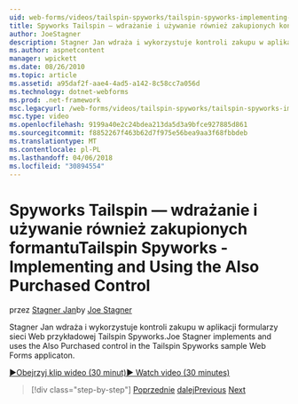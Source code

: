 ```yaml
---
uid: web-forms/videos/tailspin-spyworks/tailspin-spyworks-implementing-and-using-the-also-purchased-control
title: Spyworks Tailspin — wdrażanie i używanie również zakupionych kontrolki | Dokumentacja firmy Microsoft
author: JoeStagner
description: Stagner Jan wdraża i wykorzystuje kontroli zakupu w aplikacji formularzy sieci Web przykładowej Tailspin Spyworks.
ms.author: aspnetcontent
manager: wpickett
ms.date: 08/26/2010
ms.topic: article
ms.assetid: a95daf2f-aae4-4ad5-a142-8c58cc7a056d
ms.technology: dotnet-webforms
ms.prod: .net-framework
msc.legacyurl: /web-forms/videos/tailspin-spyworks/tailspin-spyworks-implementing-and-using-the-also-purchased-control
msc.type: video
ms.openlocfilehash: 9199a40e2c24bdea213da5d3a9bfce927885d861
ms.sourcegitcommit: f8852267f463b62d7f975e56bea9aa3f68fbbdeb
ms.translationtype: MT
ms.contentlocale: pl-PL
ms.lasthandoff: 04/06/2018
ms.locfileid: "30894554"
---
```

<a name="tailspin-spyworks---implementing-and-using-the-also-purchased-control"></a><span data-ttu-id="2b20e-103">Spyworks Tailspin — wdrażanie i używanie również zakupionych formantu</span><span class="sxs-lookup"><span data-stu-id="2b20e-103">Tailspin Spyworks - Implementing and Using the Also Purchased Control</span></span>
====================
<span data-ttu-id="2b20e-104">przez [Stagner Jan](https://github.com/JoeStagner)</span><span class="sxs-lookup"><span data-stu-id="2b20e-104">by [Joe Stagner](https://github.com/JoeStagner)</span></span>

<span data-ttu-id="2b20e-105">Stagner Jan wdraża i wykorzystuje kontroli zakupu w aplikacji formularzy sieci Web przykładowej Tailspin Spyworks.</span><span class="sxs-lookup"><span data-stu-id="2b20e-105">Joe Stagner implements and uses the Also Purchased control in the Tailspin Spyworks sample Web Forms applicaton.</span></span>

[<span data-ttu-id="2b20e-106">&#9654;Obejrzyj klip wideo (30 minut)</span><span class="sxs-lookup"><span data-stu-id="2b20e-106">&#9654; Watch video (30 minutes)</span></span>](https://channel9.msdn.com/Blogs/ASP-NET-Site-Videos/tailspin-spyworks-implementing-and-using-the-also-purchased-control)

> [!div class="step-by-step"]
> <span data-ttu-id="2b20e-107">[Poprzednie](tailspin-spyworks-creating-and-using-the-popular-products-control.md)
> [dalej](tailspin-spyworks-intro-ui-and-edm.md)</span><span class="sxs-lookup"><span data-stu-id="2b20e-107">[Previous](tailspin-spyworks-creating-and-using-the-popular-products-control.md)
[Next](tailspin-spyworks-intro-ui-and-edm.md)</span></span>
